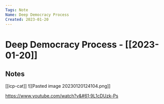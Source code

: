 ```yaml
---
Tags: Note
Name: Deep Democracy Process
Created: 2023-01-20
---
```

# Deep Democracy Process - [[2023-01-20]]
## Notes
[[icp-cat]]
![[Pasted image 20230120124104.png]]


https://www.youtube.com/watch?v&#61;9L1cDUzk-Ps

